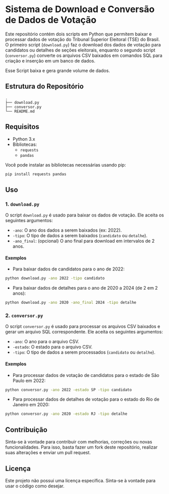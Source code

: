 # Sistema de Download e Conversão de Dados de Votação

Este repositório contém dois scripts em Python que permitem baixar e processar dados de votação do Tribunal Superior Eleitoral (TSE) do Brasil. O primeiro script (`download.py`) faz o download dos dados de votação para candidatos ou detalhes de seções eleitorais, enquanto o segundo script (`conversor.py`) converte os arquivos CSV baixados em comandos SQL para criação e inserção em um banco de dados.

Esse Script baixa e gera grande volume de dados.

## Estrutura do Repositório

```
.
├── download.py
├── conversor.py
└── README.md
```

## Requisitos

- Python 3.x
- Bibliotecas:
  - `requests`
  - `pandas`

Você pode instalar as bibliotecas necessárias usando pip:

```bash
pip install requests pandas
```

## Uso

### 1. `download.py`

O script `download.py` é usado para baixar os dados de votação. Ele aceita os seguintes argumentos:

- `-ano`: O ano dos dados a serem baixados (ex: 2022).
- `-tipo`: O tipo de dados a serem baixados (`candidato` ou `detalhe`).
- `-ano_final`: (opcional) O ano final para download em intervalos de 2 anos.

#### Exemplos

- Para baixar dados de candidatos para o ano de 2022:

```bash
python download.py -ano 2022 -tipo candidato
```

- Para baixar dados de detalhes para o ano de 2020 a 2024 (de 2 em 2 anos):

```bash
python download.py -ano 2020 -ano_final 2024 -tipo detalhe
```

### 2. `conversor.py`

O script `conversor.py` é usado para processar os arquivos CSV baixados e gerar um arquivo SQL correspondente. Ele aceita os seguintes argumentos:

- `-ano`: O ano para o arquivo CSV.
- `-estado`: O estado para o arquivo CSV.
- `-tipo`: O tipo de dados a serem processados (`candidato` ou `detalhe`).

#### Exemplos

- Para processar dados de votação de candidatos para o estado de São Paulo em 2022:

```bash
python conversor.py -ano 2022 -estado SP -tipo candidato
```

- Para processar dados de detalhes de votação para o estado do Rio de Janeiro em 2020:

```bash
python conversor.py -ano 2020 -estado RJ -tipo detalhe
```

## Contribuição

Sinta-se à vontade para contribuir com melhorias, correções ou novas funcionalidades. Para isso, basta fazer um fork deste repositório, realizar suas alterações e enviar um pull request.

## Licença

Este projeto não possui uma licença específica. Sinta-se à vontade para usar o código como desejar.
